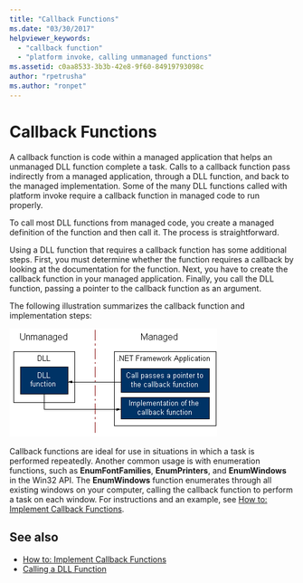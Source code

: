 ```yaml
---
title: "Callback Functions"
ms.date: "03/30/2017"
helpviewer_keywords: 
  - "callback function"
  - "platform invoke, calling unmanaged functions"
ms.assetid: c0aa8533-3b3b-42e8-9f60-84919793098c
author: "rpetrusha"
ms.author: "ronpet"
---
```

# Callback Functions
A callback function is code within a managed application that helps an unmanaged DLL function complete a task. Calls to a callback function pass indirectly from a managed application, through a DLL function, and back to the managed implementation. Some of the many DLL functions called with platform invoke require a callback function in managed code to run properly.  
  
 To call most DLL functions from managed code, you create a managed definition of the function and then call it. The process is straightforward.  
  
 Using a DLL function that requires a callback function has some additional steps. First, you must determine whether the function requires a callback by looking at the documentation for the function. Next, you have to create the callback function in your managed application. Finally, you call the DLL function, passing a pointer to the callback function as an argument. 
 
 The following illustration summarizes the callback function and implementation steps:  
  
 ![Diagram showing the platform invoke callback process.](./media/callback-functions/platform-invoke-callback-process.gif)  
  
 Callback functions are ideal for use in situations in which a task is performed repeatedly. Another common usage is with enumeration functions, such as **EnumFontFamilies**, **EnumPrinters**, and **EnumWindows** in the Win32 API. The **EnumWindows** function enumerates through all existing windows on your computer, calling the callback function to perform a task on each window. For instructions and an example, see [How to: Implement Callback Functions](../../../docs/framework/interop/how-to-implement-callback-functions.md).  
  
## See also
- [How to: Implement Callback Functions](../../../docs/framework/interop/how-to-implement-callback-functions.md)
- [Calling a DLL Function](../../../docs/framework/interop/calling-a-dll-function.md)

